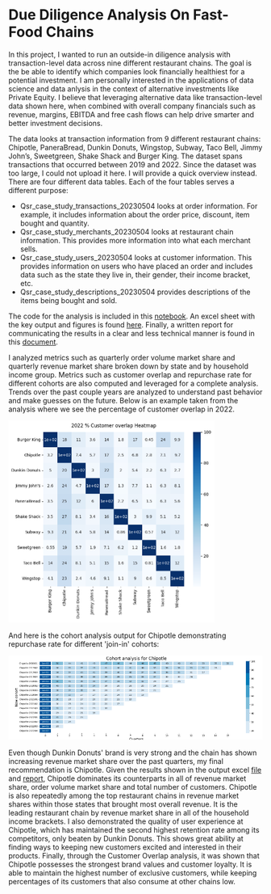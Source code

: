 # Due Diligence Analysis On Fast-Food Chains

In this project, I wanted to run an outside-in diligence analysis with transaction-level data across nine different restaurant chains. The goal is the be able to identify which companies look financially healthiest for a potential investment.
I am personally interested in the applications of data science and data anlysis in the context of alternative investments like Private Equity. I believe that leveraging alternative data like transaction-level data shown here, when combined with overall company financials such as revenue, margins, EBITDA and free cash flows can help drive smarter and better investment decisions.

The data looks at transaction information from 9 different restaurant chains: Chipotle, PaneraBread, Dunkin Donuts, Wingstop, Subway, Taco Bell, Jimmy John’s, Sweetgreen, Shake Shack and Burger King. The dataset spans transactions that occurred between 2019 and 2022.
Since the dataset was too large, I could not upload it here. I will provide a quick overview instead. There are four different data tables.
Each of the four tables serves a different purpose:
<ul>
<li>Qsr_case_study_transactions_20230504 looks at order information. For example, it includes information about the order price, discount, item bought and quantity.</li> 
<li>Qsr_case_study_merchants_20230504 looks at restaurant chain information. This provides more information into what each merchant sells.</li>
<li>Qsr_case_study_users_20230504 looks at customer information. This provides information on users who have placed an order and includes data such as the state they live in, their gender, their income bracket, etc.</li>
<li>Qsr_case_study_descriptions_20230504 provides descriptions of the items being bought and sold.</li>
</ul>

The code for the analysis is included in this [notebook](https://github.com/ndhers/My-Portfolio/blob/main/Due_Diligence/main.ipynb). An excel sheet with the key output and figures is found [here](https://github.com/ndhers/My-Portfolio/blob/main/Due_Diligence/output.xlsx).
Finally, a written report for communicating the results in a clear and less technical manner is found in this [document](https://github.com/ndhers/My-Portfolio/blob/main/Due_Diligence/Summary_and_Takeaways.docx). 

I analyzed metrics such as quarterly order volume market share and quarterly revenue market share broken down by state and by household income group. Metrics such as customer overlap and repurchase rate for
different cohorts are also computed and leveraged for a complete analysis. Trends over the past couple years are analyzed to understand past behavior and make guesses on the future. Below is an example taken from the analysis where we see the percentage of customer overlap in 2022. 

![img not available](https://raw.githubusercontent.com/ndhers/My-Portfolio/main/blob/cust_overlap.png)

And here is the cohort analysis output for Chipotle demonstrating repurchase rate for different 'join-in' cohorts:

![img not available](https://raw.githubusercontent.com/ndhers/My-Portfolio/main/blob/cohort.png)

Even though Dunkin Donuts' brand is very strong and the chain has shown increasing revenue market share over the past quarters, my final recommendation is Chipotle. Given the results shown in the output excel [file](https://github.com/ndhers/My-Portfolio/blob/main/Due_Diligence/output.xlsx) and
[report](https://github.com/ndhers/My-Portfolio/blob/main/Due_Diligence/Summary_and_Takeaways.docx), Chipotle dominates its counterparts in all of revenue market share, order volume market share and total number of customers. Chipotle is also repeatedly among the top restaurant chains in revenue market shares within those states that brought most overall revenue.
It is the leading restaurant chain by revenue market share in all of the household income brackets.
I also demonstrated the quality of user experience at Chipotle, which has maintained the second highest retention rate among its competitors, only beaten by Dunkin Donuts. This shows great ability at finding ways to keeping new customers excited and interested in their products. 
Finally, through the Customer Overlap analysis, it was shown that Chipotle possesses the strongest brand values and customer loyalty. It is able to maintain the highest number of exclusive customers, while keeping percentages of its customers that also consume at other chains low. 




